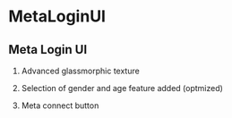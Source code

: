 # MetaLoginUI
Meta Login UI 
------------------

1. Advanced glassmorphic texture

2. Selection of gender and age feature added (optmized)

3. Meta connect button


